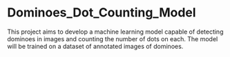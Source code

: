 # Dominoes_Dot_Counting_Model
This project aims to develop a machine learning model capable of detecting dominoes in images and counting the number of dots on each. The model will be trained on a dataset of annotated images of dominoes.
